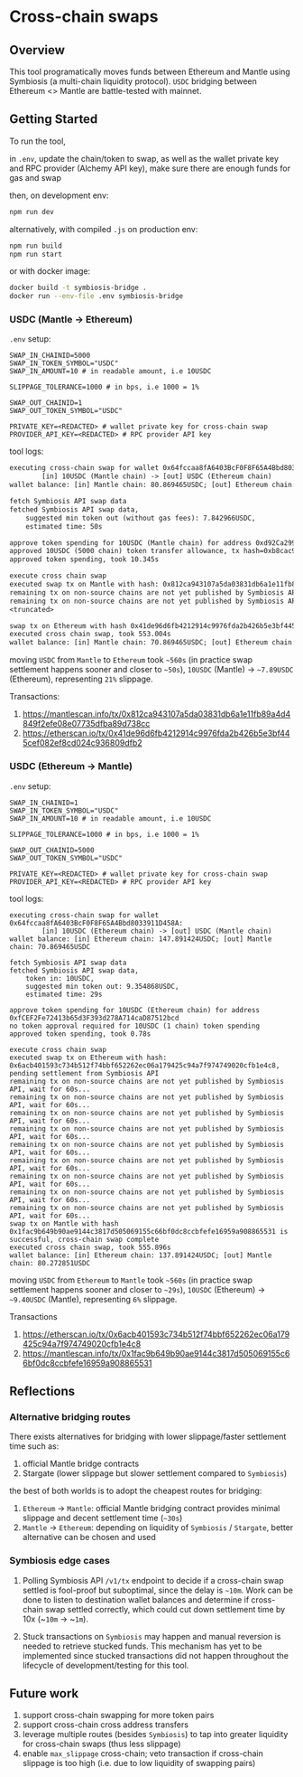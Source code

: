# Cross-chain swaps

## Overview

This tool programatically moves funds between Ethereum and Mantle using Symbiosis (a multi-chain liquidity protocol). `USDC` bridging between Ethereum <> Mantle are battle-tested with mainnet.

## Getting Started

To run the tool,

in `.env`, update the chain/token to swap, as well as the wallet private key and RPC provider (Alchemy API key), make sure there are enough funds for gas and swap

then, on development env:

```bash
npm run dev
```

alternatively, with compiled `.js` on production env:

```bash
npm run build
npm run start
```

or with docker image:

```bash
docker build -t symbiosis-bridge .
docker run --env-file .env symbiosis-bridge
```

### USDC (Mantle -> Ethereum)

`.env` setup:

```env
SWAP_IN_CHAINID=5000
SWAP_IN_TOKEN_SYMBOL="USDC"
SWAP_IN_AMOUNT=10 # in readable amount, i.e 10USDC

SLIPPAGE_TOLERANCE=1000 # in bps, i.e 1000 = 1%

SWAP_OUT_CHAINID=1
SWAP_OUT_TOKEN_SYMBOL="USDC"

PRIVATE_KEY=<REDACTED> # wallet private key for cross-chain swap
PROVIDER_API_KEY=<REDACTED> # RPC provider API key
```

tool logs:

```txt
executing cross-chain swap for wallet 0x64fccaa8fA6403BcF0F8F65A4Bbd8033911D458A:
        [in] 10USDC (Mantle chain) -> [out] USDC (Ethereum chain)
wallet balance: [in] Mantle chain: 80.869465USDC; [out] Ethereum chain: 140.0USDC

fetch Symbiosis API swap data
fetched Symbiosis API swap data,
    suggested min token out (without gas fees): 7.842966USDC,
    estimated time: 50s

approve token spending for 10USDC (Mantle chain) for address 0xd92Ca299F1C2518E78E48C207b64591BA6E9b9a8
approved 10USDC (5000 chain) token transfer allowance, tx hash=0xb8cac9c0fa8b3c0c21e21c2f1f64af85e2ca374056ce9788bc189b9a3f450456
approved token spending, took 10.345s

execute cross chain swap
executed swap tx on Mantle with hash: 0x812ca943107a5da03831db6a1e11fb89a4d4849f2efe08e07735dfba89d738cc, pending settlement from Symbiosis API
remaining tx on non-source chains are not yet published by Symbiosis API, wait for 60s...
remaining tx on non-source chains are not yet published by Symbiosis API, wait for 60s...
<truncated>

swap tx on Ethereum with hash 0x41de96d6fb4212914c9976fda2b426b5e3bf445cef082ef8cd024c936809dfb2 is successful, cross-chain swap complete
executed cross chain swap, took 553.004s
wallet balance: [in] Mantle chain: 70.869465USDC; [out] Ethereum chain: 147.891424USDC
```

moving `USDC` from `Mantle` to `Ethereum` took `~560s` (in practice swap settlement happens sooner and closer to `~50s`), `10USDC` (Mantle) -> `~7.89USDC` (Ethereum), representing `21%` slippage.

Transactions:

1. https://mantlescan.info/tx/0x812ca943107a5da03831db6a1e11fb89a4d4849f2efe08e07735dfba89d738cc
2. https://etherscan.io/tx/0x41de96d6fb4212914c9976fda2b426b5e3bf445cef082ef8cd024c936809dfb2

### USDC (Ethereum -> Mantle)

`.env` setup:

```env
SWAP_IN_CHAINID=1
SWAP_IN_TOKEN_SYMBOL="USDC"
SWAP_IN_AMOUNT=10 # in readable amount, i.e 10USDC

SLIPPAGE_TOLERANCE=1000 # in bps, i.e 1000 = 1%

SWAP_OUT_CHAINID=5000
SWAP_OUT_TOKEN_SYMBOL="USDC"

PRIVATE_KEY=<REDACTED> # wallet private key for cross-chain swap
PROVIDER_API_KEY=<REDACTED> # RPC provider API key
```

tool logs:

```tx
executing cross-chain swap for wallet 0x64fccaa8fA6403BcF0F8F65A4Bbd8033911D458A:
        [in] 10USDC (Ethereum chain) -> [out] USDC (Mantle chain)
wallet balance: [in] Ethereum chain: 147.891424USDC; [out] Mantle chain: 70.869465USDC

fetch Symbiosis API swap data
fetched Symbiosis API swap data,
    token in: 10USDC,
    suggested min token out: 9.354868USDC,
    estimated time: 29s

approve token spending for 10USDC (Ethereum chain) for address 0xfCEF2Fe72413b65d3F393d278A714caD87512bcd
no token approval required for 10USDC (1 chain) token spending
approved token spending, took 0.78s

execute cross chain swap
executed swap tx on Ethereum with hash: 0x6acb401593c734b512f74bbf652262ec06a179425c94a7f974749020cfb1e4c8, pending settlement from Symbiosis API
remaining tx on non-source chains are not yet published by Symbiosis API, wait for 60s...
remaining tx on non-source chains are not yet published by Symbiosis API, wait for 60s...
remaining tx on non-source chains are not yet published by Symbiosis API, wait for 60s...
remaining tx on non-source chains are not yet published by Symbiosis API, wait for 60s...
remaining tx on non-source chains are not yet published by Symbiosis API, wait for 60s...
remaining tx on non-source chains are not yet published by Symbiosis API, wait for 60s...
remaining tx on non-source chains are not yet published by Symbiosis API, wait for 60s...
remaining tx on non-source chains are not yet published by Symbiosis API, wait for 60s...
remaining tx on non-source chains are not yet published by Symbiosis API, wait for 60s...
swap tx on Mantle with hash 0x1fac9b649b90ae9144c3817d505069155c66bf0dc8ccbfefe16959a908865531 is successful, cross-chain swap complete
executed cross chain swap, took 555.896s
wallet balance: [in] Ethereum chain: 137.891424USDC; [out] Mantle chain: 80.272851USDC
```

moving `USDC` from `Ethereum` to `Mantle` took `~560s` (in practice swap settlement happens sooner and closer to `~29s`), `10USDC` (Ethereum) -> `~9.40USDC` (Mantle), representing `6%` slippage.

Transactions

1. https://etherscan.io/tx/0x6acb401593c734b512f74bbf652262ec06a179425c94a7f974749020cfb1e4c8
2. https://mantlescan.info/tx/0x1fac9b649b90ae9144c3817d505069155c66bf0dc8ccbfefe16959a908865531

## Reflections

### Alternative bridging routes

There exists alternatives for bridging with lower slippage/faster settlement time such as:

1. official Mantle bridge contracts
2. Stargate (lower slippage but slower settlement compared to `Symbiosis`)

the best of both worlds is to adopt the cheapest routes for bridging:

1. `Ethereum` -> `Mantle`: official Mantle bridging contract provides minimal slippage and decent settlement time (`~30s`)
2. `Mantle` -> `Ethereum`: depending on liquidity of `Symbiosis` / `Stargate`, better alternative can be chosen and used

### Symbiosis edge cases

1. Polling Symbiosis API `/v1/tx` endpoint to decide if a cross-chain swap settled is fool-proof but suboptimal, since the delay is `~10m`. Work can be done to listen to destination wallet balances and determine if cross-chain swap settled correctly, which could cut down settlement time by 10x (~`10m` -> ~`1m`).

2. Stuck transactions on `Symbiosis` may happen and manual reversion is needed to retrieve stucked funds. This mechanism has yet to be implemented since stucked transactions did not happen throughout the lifecycle of development/testing for this tool.

## Future work

1. support cross-chain swapping for more token pairs
2. support cross-chain cross address transfers
3. leverage multiple routes (besides `Symbiosis`) to tap into greater liquidity for cross-chain swaps (thus less slippage)
4. enable `max_slippage` cross-chain; veto transaction if cross-chain slippage is too high (i.e. due to low liquidity of swapping pairs)
